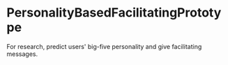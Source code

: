# PersonalityBasedFacilitatingPrototype
For research, predict users' big-five personality and give facilitating messages. 
